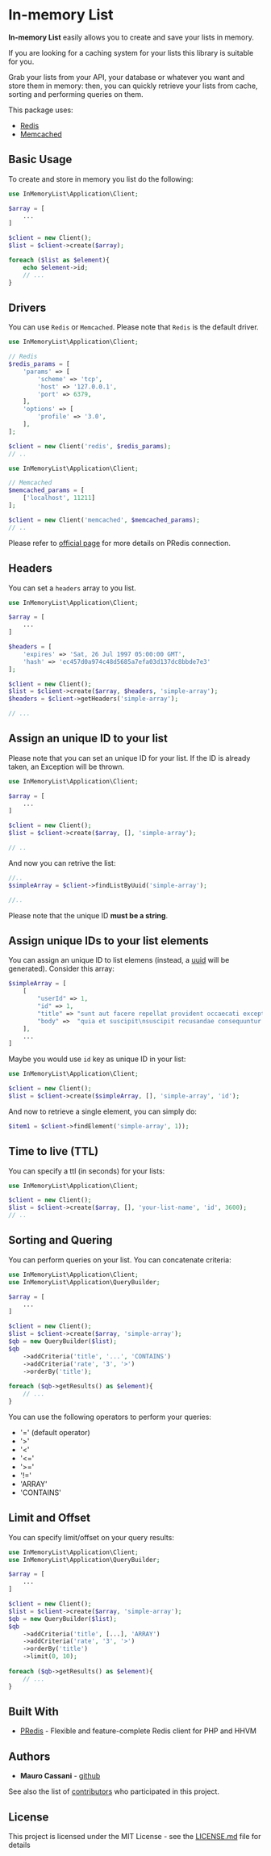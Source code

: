 # In-memory List

**In-memory List** easily allows you to create and save your lists in memory.

If you are looking for a caching system for your lists this library is suitable for you.

Grab your lists from your API, your database or whatever you want and store them in memory: then, you can quickly retrieve your lists from cache, sorting and performing queries on them.

This package uses:
 
* [Redis](https://redis.io/)
* [Memcached](http://php.net/manual/en/book.memcache.php)

## Basic Usage

To create and store in memory you list do the following:


```php
use InMemoryList\Application\Client;

$array = [
    ...
]

$client = new Client();
$list = $client->create($array);

foreach ($list as $element){
    echo $element->id;
    // ...
}

```

## Drivers

You can use `Redis` or `Memcached`. Please note that `Redis` is the default driver.
 
```php
use InMemoryList\Application\Client;

// Redis
$redis_params = [
    'params' => [
        'scheme' => 'tcp',
        'host' => '127.0.0.1',
        'port' => 6379,
    ],
    'options' => [
        'profile' => '3.0',
    ],
];

$client = new Client('redis', $redis_params);
// ..
```

```php
use InMemoryList\Application\Client;

// Memcached
$memcached_params = [
    ['localhost', 11211]
];

$client = new Client('memcached', $memcached_params);
// ..
```

Please refer to [official page](https://github.com/nrk/predis) for more details on PRedis connection.

## Headers

You can set a `headers` array to you list.

```php
use InMemoryList\Application\Client;

$array = [
    ...
]

$headers = [
    'expires' => 'Sat, 26 Jul 1997 05:00:00 GMT',
    'hash' => 'ec457d0a974c48d5685a7efa03d137dc8bbde7e3'
];

$client = new Client();
$list = $client->create($array, $headers, 'simple-array');
$headers = $client->getHeaders('simple-array');

// ...
```

## Assign an unique ID to your list

Please note that you can set an unique ID for your list. If the ID is already taken, an Exception will be thrown.

```php
use InMemoryList\Application\Client;

$array = [
    ...
]

$client = new Client();
$list = $client->create($array, [], 'simple-array');

// ..
```

And now you can retrive the list:

```php
//..
$simpleArray = $client->findListByUuid('simple-array');

//..

```

Please note that the unique ID **must be a string**. 

## Assign unique IDs to your list elements

You can assign an unique ID to list elemens (instead, a [uuid](https://github.com/ramsey/uuid) will be generated). Consider this array:

```php
$simpleArray = [
    [
        "userId" => 1,
        "id" => 1,
        "title" => "sunt aut facere repellat provident occaecati excepturi optio reprehenderit",
        "body" =>  "quia et suscipit\nsuscipit recusandae consequuntur expedita et cum\nreprehenderit molestiae ut ut quas totam\nnostrum rerum est autem sunt rem eveniet architecto"
    ],
    ...
]
```

Maybe you would use `id` key as unique ID in your list:

```php
use InMemoryList\Application\Client;

$client = new Client();
$list = $client->create($simpleArray, [], 'simple-array', 'id');
```

And now to retrieve a single element, you can simply do:

```php
$item1 = $client->findElement('simple-array', 1));
```

## Time to live (TTL)

You can specify a ttl (in seconds) for your lists:

```php
use InMemoryList\Application\Client;

$client = new Client();
$list = $client->create($array, [], 'your-list-name', 'id', 3600);
// ..
```

## Sorting and Quering

You can perform queries on your list. You can concatenate criteria:

```php
use InMemoryList\Application\Client;
use InMemoryList\Application\QueryBuilder;

$array = [
    ...
]

$client = new Client();
$list = $client->create($array, 'simple-array');
$qb = new QueryBuilder($list);
$qb
    ->addCriteria('title', '...', 'CONTAINS')
    ->addCriteria('rate', '3', '>')
    ->orderBy('title');
    
foreach ($qb->getResults() as $element){
    // ...
}

```

You can use the following operators to perform your queries:

* '=' (default operator)
* '>'
* '<'
* '<='
* '>='
* '!='
* 'ARRAY'
* 'CONTAINS'

## Limit and Offset

You can specify limit/offset on your query results:

```php
use InMemoryList\Application\Client;
use InMemoryList\Application\QueryBuilder;

$array = [
    ...
]

$client = new Client();
$list = $client->create($array, 'simple-array');
$qb = new QueryBuilder($list);
$qb
    ->addCriteria('title', [...], 'ARRAY')
    ->addCriteria('rate', '3', '>')
    ->orderBy('title')
    ->limit(0, 10);
    
foreach ($qb->getResults() as $element){
    // ...
}

```

## Built With

* [PRedis](https://github.com/nrk/predis) - Flexible and feature-complete Redis client for PHP and HHVM

## Authors

* **Mauro Cassani** - [github](https://github.com/mauretto78)

See also the list of [contributors](https://github.com/mauretto78/in-memory-list/contributors.md) who participated in this project.

## License

This project is licensed under the MIT License - see the [LICENSE.md](LICENSE.md) file for details
